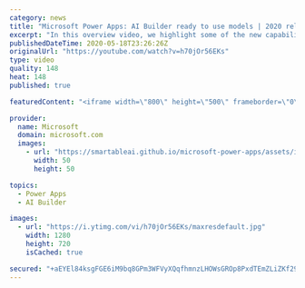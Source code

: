 ```yaml
---
category: news
title: "Microsoft Power Apps: AI Builder ready to use models | 2020 release wave 1 overview"
excerpt: "In this overview video, we highlight some of the new capabilities included in the latest update to Microsoft Power Apps, AI Builder ready to use models.     Here are the capabilities covered:   • Entity extraction helps you by identifying and extracting people, dates, places, locations, etc. from text"
publishedDateTime: 2020-05-18T23:26:26Z
originalUrl: "https://youtube.com/watch?v=h70jOr56EKs"
type: video
quality: 148
heat: 148
published: true

featuredContent: "<iframe width=\"800\" height=\"500\" frameborder=\"0\" src=\"https://www.youtube.com/embed/h70jOr56EKs\" allow=\"accelerometer; autoplay; encrypted-media; gyroscope; picture-in-picture\" allowfullscreen></iframe>"

provider:
  name: Microsoft
  domain: microsoft.com
  images:
    - url: "https://smartableai.github.io/microsoft-power-apps/assets/images/organizations/microsoft.com-50x50.jpg"
      width: 50
      height: 50

topics:
  - Power Apps
  - AI Builder

images:
  - url: "https://i.ytimg.com/vi/h70jOr56EKs/maxresdefault.jpg"
    width: 1280
    height: 720
    isCached: true

secured: "+aEYEl84ksgFGE6iM9bq8GPm3WFVyXQqfhmnzLHOWsGROp8PxdTEmZLiZKf29XYrsUl0dlQ1QQigHofcZmPevMh5FVU30U2duQCeb5JHuA6+JY2/O8F4LaOjrX1DHI3a9/eX7LrU7ZuRVtDfXjJRicr0C6N/h5DquNq6MGs381o52fjUrymBTeeBmr97mWNX0tbAiTg2j7TSqotK8zlT3h1Jd26QAYn0SCwfdHj+21LpHkIun07rMhuBK+TmsvAe2BZ1uUhCOK0KwzjyPbG94fjAuHcCR9USBmWwSC8t2deiEjljlfNFABizvFm77bewCBW/iomjgpoKUEyYp+mRi/wuedQLzKTvaYmhvuGZHzsbbJl8pRyCEC5afFgZHn3tx5ygqwuTgDs57RDqA6WiQ+ZSghG1HvNdBkm0uSktOEYsGcnSHg3L2PuHpV7AUizy;mujVmInUzdt/5bEXFSADVw=="
---
```


